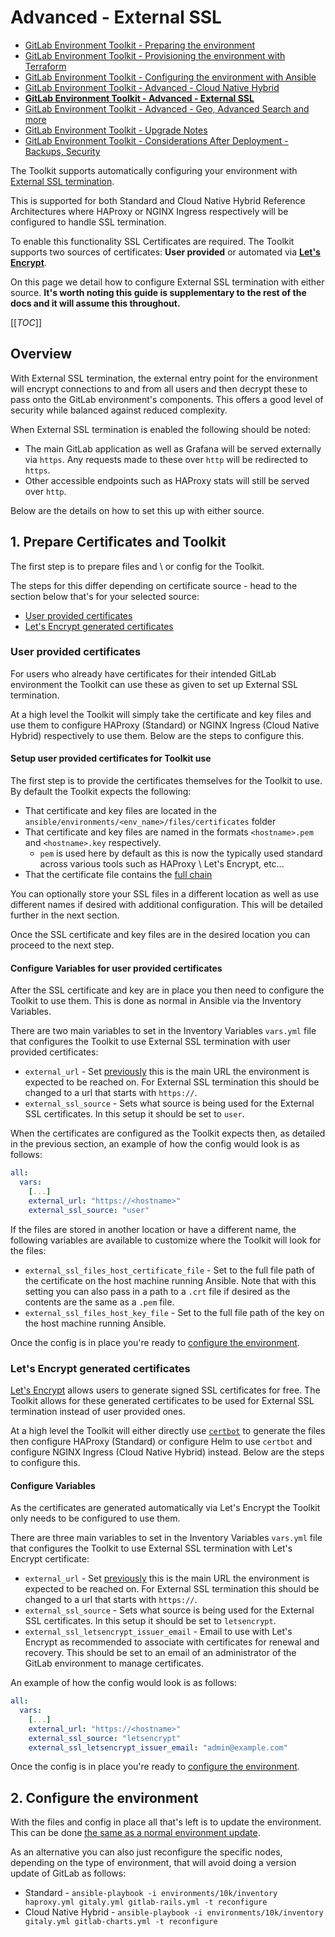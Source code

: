 # Advanced - External SSL

- [GitLab Environment Toolkit - Preparing the environment](environment_prep.md)
- [GitLab Environment Toolkit - Provisioning the environment with Terraform](environment_provision.md)
- [GitLab Environment Toolkit - Configuring the environment with Ansible](environment_configure.md)
- [GitLab Environment Toolkit - Advanced - Cloud Native Hybrid](environment_advanced_hybrid.md)
- [**GitLab Environment Toolkit - Advanced - External SSL**](environment_advanced_ssl.md)
- [GitLab Environment Toolkit - Advanced - Geo, Advanced Search and more](environment_advanced.md)
- [GitLab Environment Toolkit - Upgrade Notes](environment_upgrades.md)
- [GitLab Environment Toolkit - Considerations After Deployment - Backups, Security](environment_post_considerations.md)

The Toolkit supports automatically configuring your environment with [External SSL termination](https://docs.gitlab.com/ee/administration/load_balancer.html#load-balancers-terminate-ssl-without-backend-ssl). 

This is supported for both Standard and Cloud Native Hybrid Reference Architectures where HAProxy or NGINX Ingress respectively will be configured to handle SSL termination.

To enable this functionality SSL Certificates are required. The Toolkit supports two sources of certificates: **User provided** or automated via [**Let's Encrypt**](https://letsencrypt.org/).

On this page we detail how to configure External SSL termination with either source. **It's worth noting this guide is supplementary to the rest of the docs and it will assume this throughout.**

[[_TOC_]]

## Overview

With External SSL termination, the external entry point for the environment will encrypt connections to and from all users and then decrypt these to pass onto the GitLab environment's components. This offers a good level of security while balanced against reduced complexity.

When External SSL termination is enabled the following should be noted:

- The main GitLab application as well as Grafana will be served externally via `https`. Any requests made to these over `http` will be redirected to `https`.
- Other accessible endpoints such as HAProxy stats will still be served over `http`.

Below are the details on how to set this up with either source.

## 1. Prepare Certificates and Toolkit

The first step is to prepare files and \ or config for the Toolkit.

The steps for this differ depending on certificate source - head to the section below that's for your selected source:

- [User provided certificates](#user-provided-certificates)
- [Let's Encrypt generated certificates](#lets-encrypt-generated-certificates)

### User provided certificates

For users who already have certificates for their intended GitLab environment the Toolkit can use these as given to set up External SSL termination.

At a high level the Toolkit will simply take the certificate and key files and use them to configure HAProxy (Standard) or NGINX Ingress (Cloud Native Hybrid) respectively to use them. Below are the steps to configure this.

#### Setup user provided certificates for Toolkit use

The first step is to provide the certificates themselves for the Toolkit to use. By default the Toolkit expects the following:

- That certificate and key files are located in the `ansible/environments/<env_name>/files/certificates` folder
- That certificate and key files are named in the formats `<hostname>.pem` and `<hostname>.key` respectively.
  - `pem` is used here by default as this is now the typically used standard across various tools such as HAProxy \ Let's Encrypt, etc...
- That the certificate file contains the [full chain](https://www.digicert.com/kb/ssl-support/pem-ssl-creation.htm)

You can optionally store your SSL files in a different location as well as use different names if desired with additional configuration. This will be detailed further in the next section.

Once the SSL certificate and key files are in the desired location you can proceed to the next step.

#### Configure Variables for user provided certificates

After the SSL certificate and key are in place you then need to configure the Toolkit to use them. This is done as normal in Ansible via the Inventory Variables.

There are two main variables to set in the Inventory Variables `vars.yml` file that configures the Toolkit to use External SSL termination with user provided certificates:

- `external_url` - Set [previously](environment_configure.md) this is the main URL the environment is expected to be reached on. For External SSL termination this should be changed to a url that starts with `https://`.
- `external_ssl_source` - Sets what source is being used for the External SSL certificates. In this setup it should be set to `user`.

When the certificates are configured as the Toolkit expects then, as detailed in the previous section, an example of how the config would look is as follows:

```yml
all:
  vars:
    [...]
    external_url: "https://<hostname>"
    external_ssl_source: "user"
```

If the files are stored in another location or have a different name, the following variables are available to customize where the Toolkit will look for the files:

- `external_ssl_files_host_certificate_file` - Set to the full file path of the certificate on the host machine running Ansible. Note that with this setting you can also pass in a path to a `.crt` file if desired as the contents are the same as a `.pem` file.
- `external_ssl_files_host_key_file` - Set to the full file path of the key on the host machine running Ansible.

Once the config is in place you're ready to [configure the environment](#2-configure-the-environment).

### Let's Encrypt generated certificates

[Let's Encrypt](https://letsencrypt.org/) allows users to generate signed SSL certificates for free. The Toolkit allows for these generated certificates to be used for External SSL termination instead of user provided ones.

At a high level the Toolkit will either directly use [`certbot`](https://certbot.eff.org/) to generate the files then configure HAProxy (Standard) or configure Helm to use `certbot` and configure NGINX Ingress (Cloud Native Hybrid) instead. Below are the steps to configure this.

#### Configure Variables

As the certificates are generated automatically via Let's Encrypt the Toolkit only needs to be configured to use them.

There are three main variables to set in the Inventory Variables `vars.yml` file that configures the Toolkit to use External SSL termination with Let's Encrypt certificate:

- `external_url` - Set [previously](environment_configure.md) this is the main URL the environment is expected to be reached on. For External SSL termination this should be changed to a url that starts with `https://`.
- `external_ssl_source` - Sets what source is being used for the External SSL certificates. In this setup it should be set to `letsencrypt`.
- `external_ssl_letsencrypt_issuer_email` - Email to use with Let's Encrypt as recommended to associate with certificates for renewal and recovery. This should be set to an email of an administrator of the GitLab environment to manage certificates.

An example of how the config would look is as follows:

```yml
all:
  vars:
    [...]
    external_url: "https://<hostname>"
    external_ssl_source: "letsencrypt"
    external_ssl_letsencrypt_issuer_email: "admin@example.com"
```

Once the config is in place you're ready to [configure the environment](#2-configure-the-environment).

## 2. Configure the environment

With the files and config in place all that's left is to update the environment. This can be done [the same as a normal environment update](environment_configure.md#3-configure-update).

As an alternative you can also just reconfigure the specific nodes, depending on the type of environment, that will avoid doing a version update of GitLab as follows:

- Standard - `ansible-playbook -i environments/10k/inventory haproxy.yml gitaly.yml gitlab-rails.yml -t reconfigure`
- Cloud Native Hybrid - `ansible-playbook -i environments/10k/inventory gitaly.yml gitlab-charts.yml -t reconfigure`
